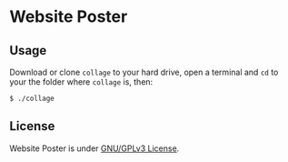 # Website Poster

## Usage

Download or clone `collage` to your hard drive, open a terminal and `cd` to your the folder where `collage` is, then:

    $ ./collage

## License

Website Poster is under [GNU/GPLv3 License](https://www.gnu.org/licenses/gpl-3.0.en.html).
